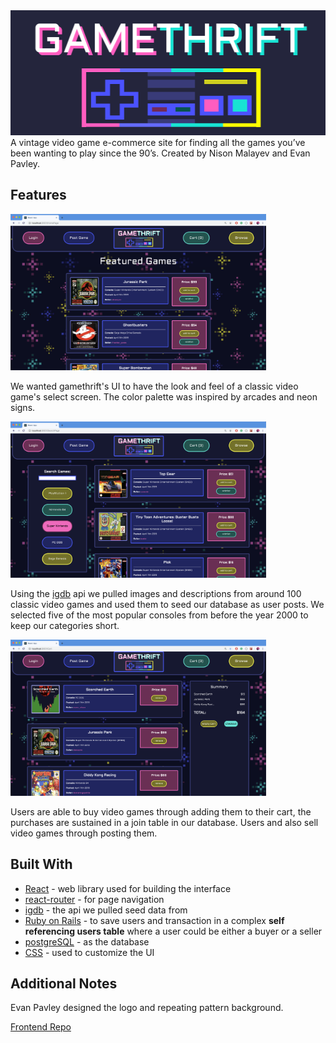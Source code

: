 <img alt="gamethrift logo" src="images/gamethirftLOGO.png" width="512px" height="200px">
A vintage video game e-commerce site for finding all the games you’ve been wanting to play since the 90’s.
Created by Nison Malayev and Evan Pavley.

## Features

<img alt="FeaturedGames" src="images/FGss.png" width="409px" height="250px">

We wanted gamethrift's UI to have the look and feel of a classic video game's select screen. The color palette was inspired by arcades and neon signs.

<img alt="brows" src="images/bss.png" width="409px" height="250px">

Using the [igdb](https://www.igdb.com/discover) api we pulled images and descriptions from around 100 classic video games and used them to seed our database as user posts. We selected five of the most popular consoles from before the year 2000 to keep our categories short.

<img alt="brows" src="images/gcss.png" width="409px" height="250px">

Users are able to buy video games through adding them to their cart, the purchases are sustained in a join table in our database. Users and also sell video games through posting them.

## Built With

* [React](https://reactjs.org/) - web library used for building the interface
* [react-router](https://reacttraining.com/react-router/) - for page navigation
* [igdb](https://www.igdb.com/discover) - the api we pulled seed data from
* [Ruby on Rails](https://rubyonrails.org/) - to save users and transaction in a complex **self referencing users table** where a user could be either a buyer or a seller
* [postgreSQL](https://www.postgresql.org/) - as the database
* [CSS](https://developer.mozilla.org/en-US/docs/Web/CSS) - used to customize the UI

## Additional Notes

Evan Pavley designed the logo and repeating pattern background.

[Frontend Repo](https://github.com/EvanPavley/game_thrift_frontend)
